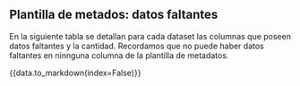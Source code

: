

## Plantilla de metados: datos faltantes

En la siguiente tabla se detallan para cada dataset las columnas que poseen
datos faltantes y la cantidad. Recordamos que no puede haber datos faltantes en ninnguna columna
de la plantilla de metadatos. 


{{data.to_markdown(index=False)}}
